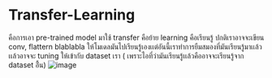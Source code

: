 # Transfer-Learning

คือการเอา pre-trained model มาใช้
transfer คือย้าย learning คือเรียนรู้ 
ปกติเราอาจจะเขียน conv, flattern blablabla ให้โมเดลมันไปเรียนรู้เองเเต่อันนี้เราทำการยืมสมองที่มันเรียนรู้มาเเล้ว เเล้วอาจจะ  tuning ให้เข้ากับ dataset เรา ( เพราะไอที่ว่ามันเรียนรู้เเล้วคืออาจจะเรียนรู้จาก dataset อื้่น)
![image](https://github.com/user-attachments/assets/20d89d0d-56b9-4bfb-ae2a-2a7c940c391b)

